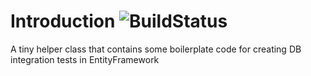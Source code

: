 # Introduction ![BuildStatus](https://bartosz-jarmuz.visualstudio.com/_apis/public/build/definitions/2f586b4d-795d-4c87-b2c7-5227ff449c4a/13/badge)
A tiny helper class that contains some boilerplate code for creating DB integration tests in EntityFramework

